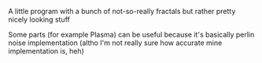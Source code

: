A little program with a bunch of not-so-really fractals but rather pretty nicely looking stuff

Some parts (for example Plasma) can be useful because it's basically perlin noise implementation (altho I'm not really sure how accurate mine implementation is, heh)